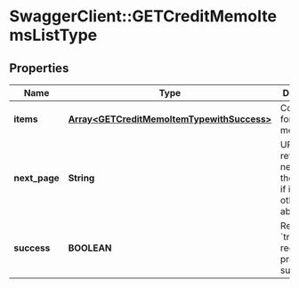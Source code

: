 # SwaggerClient::GETCreditMemoItemsListType

## Properties
Name | Type | Description | Notes
------------ | ------------- | ------------- | -------------
**items** | [**Array&lt;GETCreditMemoItemTypewithSuccess&gt;**](GETCreditMemoItemTypewithSuccess.md) | Container for credit memo items.  | [optional] 
**next_page** | **String** | URL to retrieve the next page of the response if it exists; otherwise absent.  | [optional] 
**success** | **BOOLEAN** | Returns &#x60;true&#x60; if the request was processed successfully. | [optional] 


